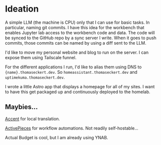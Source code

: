 # Ideation

A simple LLM (the machine is CPU) only that I can use for basic tasks. In particular, naming git commits. I have this idea for the workbench that enables Jupyter lab access to the workbench code and data. The code will be synced to the GitHub repo by a sync server I write. When it goes to push commits, those commits can be named by using a diff sent to the LLM.

I'd like to move my personal website and blog to run on the server. I can expose them using Tailscale funnel.

For the different applications I run, I'd like to alias them using DNS to `{name}.thomaseckert.dev`. So `homeassistant.thomaseckert.dev` and `uptimekuma.thomaseckert.dev`.

I wrote a little Astro app that displays a homepage for all of my sites. I want to have this get packaged up and continuously deployed to the homelab.



## Maybies...

[Accent](https://www.accent.reviews/) for local translation.

[ActivePieces](https://github.com/activepieces/activepieces) for workflow automations. Not readily self-hostable...

Actual Budget is cool, but I am already using YNAB.



